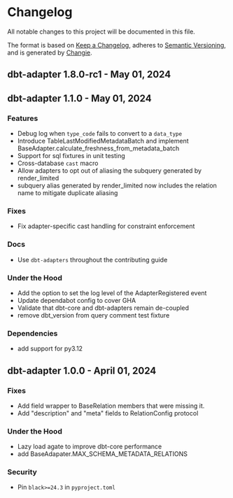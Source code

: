 # Changelog
All notable changes to this project will be documented in this file.

The format is based on [Keep a Changelog](https://keepachangelog.com/en/1.0.0/),
adheres to [Semantic Versioning](https://semver.org/spec/v2.0.0.html),
and is generated by [Changie](https://github.com/miniscruff/changie).

## dbt-adapter 1.8.0-rc1 - May 01, 2024

## dbt-adapter 1.1.0 - May 01, 2024

### Features

* Debug log when `type_code` fails to convert to a `data_type`
* Introduce TableLastModifiedMetadataBatch and implement BaseAdapter.calculate_freshness_from_metadata_batch
* Support for sql fixtures in unit testing
* Cross-database `cast` macro
* Allow adapters to opt out of aliasing the subquery generated by render_limited
* subquery alias generated by render_limited now includes the relation name to mitigate duplicate aliasing

### Fixes

* Fix adapter-specific cast handling for constraint enforcement

### Docs

* Use `dbt-adapters` throughout the contributing guide

### Under the Hood

* Add the option to set the log level of the AdapterRegistered event
* Update dependabot config to cover GHA
* Validate that dbt-core and dbt-adapters remain de-coupled
* remove dbt_version from query comment test fixture

### Dependencies

* add support for py3.12

## dbt-adapter 1.0.0 - April 01, 2024

### Fixes

* Add field wrapper to BaseRelation members that were missing it.
* Add "description" and "meta" fields to RelationConfig protocol

### Under the Hood

* Lazy load agate to improve dbt-core performance
* add BaseAdapater.MAX_SCHEMA_METADATA_RELATIONS

### Security

* Pin `black>=24.3` in `pyproject.toml`
